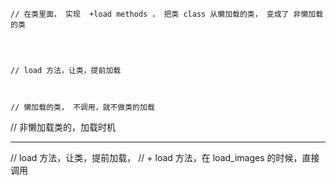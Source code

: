     // 在类里面， 实现  +load methods ， 把类 class 从懒加载的类， 变成了 非懒加载的类
    
    
    
    
    // load 方法，让类，提前加载
    
    
    
    // 懒加载的类， 不调用，就不做类的加载



// 非懒加载类的，加载时机


    
<hr>



//  load 方法，让类，提前加载，
//  + load 方法，在 load_images 的时候，直接调用

